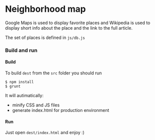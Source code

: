 # Neighborhood map

Google Maps is used to display favorite places and Wikipedia is used to display short info about the place and the link to the full article.

The set of places is defined in `js/db.js`

### Build and run

#### Build

To build `dest` from the `src` folder you should run
```
$ npm install
$ grunt
```
It will autimatically:
* minify CSS and JS files
* generate index.html for production environment

#### Run

Just open `dest/index.html` and enjoy :)
